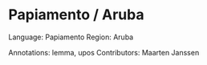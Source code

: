 # Papiamento / Aruba

Language:  Papiamento
Region:  Aruba

Annotations: lemma, upos
Contributors: Maarten Janssen
